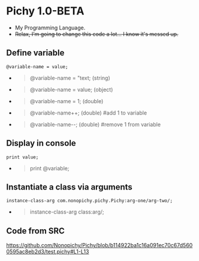 # Pichy 1.0-BETA
- My Programming Language.
- ~~Relax, I'm going to change this code a lot... I know it's messed up.~~
## Define variable
```
@variable-name = value;
```
- > @variable-name = "text; (string)
- > @variable-name = value; (object)
- > @variable-name = 1; (double)
- > @variable-name++; (double) #add 1 to variable
- > @variable-name--; (double) #remove 1 from variable

## Display in console
```
print value;
```
- > print @variable;
## Instantiate a class via arguments
```
instance-class-arg com.nonopichy.pichy.Pichy:arg-one/arg-two/;
```
- > instance-class-arg class:arg/;

## Code from SRC

https://github.com/Nonopichy/Pichy/blob/b114922ba1c16a091ec70c67d5600595ac8eb2d3/test.pichy#L1-L13
